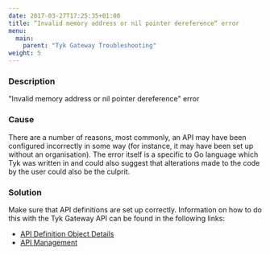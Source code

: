 ```yaml
---
date: 2017-03-27T17:25:35+01:00
title: “Invalid memory address or nil pointer dereference“ error
menu:
  main:
    parent: "Tyk Gateway Troubleshooting"
weight: 5 
---
```


### Description

"Invalid memory address or nil pointer dereference" error

### Cause

There are a number of reasons, most commonly, an API may have been configured incorrectly in some way (for instance, it may have been set up without an organisation). The error itself is a specific to Go language which Tyk was written in and could also suggest that alterations made to the code by the user could also be the culprit.

### Solution

Make sure that API definitions are set up correctly. Information on how to do this with the Tyk Gateway API can be found in the following links:

*   [API Definition Object Details](/tyk-gateway-api/api-definition-objects/)
*   [API Management](/tyk-gateway-api/)